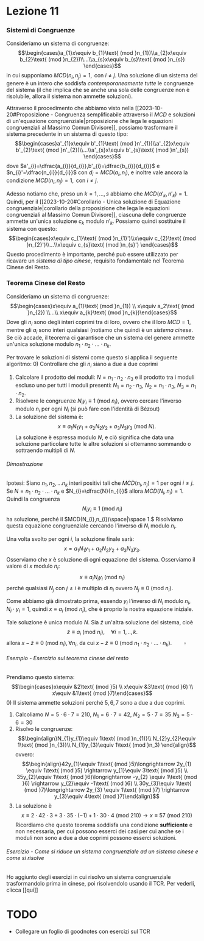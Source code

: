 # Lezione 11
### Sistemi di Congruenze
Consideriamo un sistema di congruenze: $$\begin{cases}a_{1}x\equiv b_{1}\text{ (mod }n_{1})\\a_{2}x\equiv b_{2}\text{ (mod }n_{2})\\...\\a_{s}x\equiv b_{s}\text{ (mod }n_{s}) \end{cases}$$ in cui supponiamo $MCD(n_{i},n_{j})=1, \text{ con } i\ne j.$ Una soluzione di un sistema del genere è un intero che soddisfa *contemporaneamente tutte* le congruenze del sistema (il che implica che se anche una sola delle congruenze non è risolubile, allora il sistema non ammette soluzioni).

Attraverso il procedimento che abbiamo visto nella [[2023-10-20#Proposizione - Congruenza semplificabile attraverso il $MCD$ e soluzioni di un'equazione congruenziale|proposizione che lega le equazioni congruenziali al Massimo Comun Divisore]], possiamo trasformare il sistema precedente in un sistema di questo tipo: $$\begin{cases}a'_{1}x\equiv b'_{1}\text{ (mod }n'_{1})\\a'_{2}x\equiv b'_{2}\text{ (mod }n'_{2})\\...\\a'_{s}x\equiv b'_{s}\text{ (mod }n'_{s}) \end{cases}$$
dove $a'_{i}=\dfrac{a_{i}}{d_{i}},b'_{i}=\dfrac{b_{i}}{d_{i}}$ e $n_{i}'=\dfrac{n_{i}}{d_{i}}$ con $d_{i}=MCD(a_{i},n_{i}),$ e inoltre vale ancora la condizione $MCD(n_{i},n_{j})=1, \text{ con } i\ne j.$ 

Adesso notiamo che, preso un $k=1,...,s$ abbiamo che $MCD(a'_{k},n'_{k})=1.$ Quindi, per il [[2023-10-20#Corollario - Unica soluzione di Equazione congruenziale|corollario della proposizione che lega le equazioni congruenziali al Massimo Comun Divisore]], ciascuna delle congruenze ammette un'unica soluzione $c_{k}$ modulo $n'_{k}.$ Possiamo quindi sostituire il sistema con questo:$$\begin{cases}x\equiv c_{1}\text{ (mod }n_{1}')\\x\equiv c_{2}\text{ (mod }n_{2}')\\...\\x\equiv c_{s}\text{ (mod }n_{s}') \end{cases}$$
Questo procedimento è importante, perché può essere utilizzato per ricavare un *sistema di tipo cinese*, requisito fondamentale nel Teorema Cinese del Resto.
### Teorema Cinese del Resto
Consideriamo un sistema di congruenze: $$\begin{cases}x\equiv a_{1}\text{ (mod }n_{1}) \\ x\equiv a_2\text{ (mod }n_{2}) \\...\\ x\equiv a_{k}\text{ (mod }n_{k})\end{cases}$$Dove gli $n_{i}$ sono degli interi coprimi tra di loro, ovvero che il loro $MCD=1,$ mentre gli $a_{i}$ sono interi qualsiasi (notiamo che quindi è un *sistema cinese*. Se ciò accade, il teorema ci garantisce che un sistema del genere ammette un'unica soluzione modulo $n_{1}\cdot n_{2}\cdot...\cdot n_{k}$.

Per trovare le soluzioni di sistemi come questo si applica il seguente algoritmo:
0) Controllare che gli $n_{i}$ siano a due a due coprimi
1) Calcolare il prodotto dei moduli: $N=n_{1}\cdot n_{2}\cdot n_{3}$ e il prodotto tra i moduli escluso uno per tutti i moduli presenti: $N_{1}=n_{2}\cdot n_{3},$ $N_{2}=n_{1}\cdot n_{3},$ $N_{3}=n_{1}\cdot n_{2}.$
2) Risolvere le congruenze $N_iy_i\equiv 1\text{ (mod }n_i),$ ovvero cercare l'inverso modulo $n_{i}$ per ogni $N_{i}$ (si può fare con l'identità di Bézout)
3) La soluzione del sistema è: $$x\equiv a_1N_1y_1+a_2N_2y_2+a_3N_3y_3\text{ (mod }N).$$
La soluzione è espressa modulo $N,$ e ciò significa che data una soluzione particolare tutte le altre soluzioni si otterranno sommando o sottraendo multipli di $N.$
###### Dimostrazione
Ipotesi: Siano $n_{1},n_{2},...n_{k}$ interi positivi tali che $MCD(n_{i},n_{j})=1$ per ogni $i\ne j.$
Se $N=n_{1}\cdot n_{2}\cdot ...\cdot n_{k}$ e $N_{i}=\dfrac{N}{n_{i}}$ allora $MCD(N_{i},n_{i})=1.$ Quindi la congruenza $$N_{i}y_{i}\equiv 1\text{ (mod }n_{i})$$ ha soluzione, perché il $MCD(N_{i},n_{i})\space|\space 1.$ Risolviamo questa equazione congruenziale cercando l'inverso di $N_{i}$ modulo $n_{i}.$ 

Una volta svolto per ogni $i,$ la soluzione finale sarà: $$x= a_1N_1y_1+a_2N_2y_2+a_3N_3y_3.$$
Osserviamo che $x$ è soluzione di ogni equazione del sistema. Osserviamo il valore di $x$ modulo $n_{i}:$$$x\equiv a_{i}N_{i}y_{i}\text{ (mod }n_{i})$$ perché qualsiasi $N_{j}$ con $j\ne i$ è multiplo di $n_{i}$ ovvero $N_{j}\equiv 0\text{ (mod }n_{i}).$

Come abbiamo già dimostrato prima, essendo $y_{i}$ l'inverso di $N_{i}$ modulo $n_{i},$ $N_{i}\cdot y_{i}=1,$ quindi $x\equiv a_{i}\text{ (mod }n_{i}),$ che è proprio la nostra equazione iniziale.

Tale soluzione è unica modulo $N.$ Sia $\tilde{z}$ un'altra soluzione del sistema, cioè $$\tilde{z}\equiv a_{i}\text{ (mod }n_{i}),\quad\forall i=1,..,k.$$ allora $x-\tilde{z}\equiv 0\text{ (mod }n_{i}), \forall n_{i},$ da cui $x-\tilde{z}\equiv 0\text{ (mod }n_{1}\cdot n_{2}\cdot...\cdot n_{k}).\qquad \square$

###### Esempio - Esercizio sul teorema cinese del resto
Prendiamo questo sistema:$$\begin{cases}x\equiv &2\text{ (mod }5) \\ x\equiv &3\text{ (mod }6) \\ x\equiv &1\text{ (mod }7)\end{cases}$$
0) Il sistema ammette soluzioni perché $5,6,7$ sono a due a due coprimi.
1) Calcoliamo $N=5\cdot 6\cdot 7 =210,$  $N_{1}=6\cdot 7=42,$ $N_{2}=5\cdot 7=35$ $N_{3}=5\cdot 6=30$
2) Risolvo le congruenze:$$\begin{align}N_{1}y_{1}\equiv 1\text{ (mod }n_{1)}\\ N_{2}y_{2}\equiv 1\text{ (mod }n_{3)}\\ N_{1}y_{3}\equiv 1\text{ (mod }n_3) \end{align}$$ovvero:$$\begin{align}42y_{1}\equiv 1\text{ (mod }5)\longrightarrow 2y_{1} \equiv 1\text{ (mod }5) \rightarrow y_{1}\equiv 3\text{ (mod }5) \\ 35y_{2}\equiv 1\text{ (mod }6)\longrightarrow -y_{2} \equiv 1\text{ (mod }6) \rightarrow y_{2}\equiv -1\text{ (mod }6) \\ 30y_{3}\equiv 1\text{ (mod }7)\longrightarrow 2y_{3} \equiv 1\text{ (mod }7) \rightarrow y_{3}\equiv 4\text{ (mod }7)\end{align}$$
3) La soluzione è$$x\equiv 2\cdot 42\cdot 3+3\cdot 35\cdot (-1)+1\cdot 30\cdot 4\text{ (mod }210)\longrightarrow x\equiv 57\text{ (mod }210)$$
Ricordiamo che questo teorema soddisfa una condizione **sufficiente** e non necessaria, per cui possono esserci dei casi per cui anche se i moduli non sono a due a due coprimi possono esserci soluzioni.
###### Esercizio - Come si riduce un sistema congruenziale ad un sistema cinese e come si risolve
Ho aggiunto degli esercizi in cui risolvo un sistema congruenziale trasformandolo prima in cinese, poi risolvendolo usando il TCR. Per vederli, clicca [[qui]]
# TODO
- Collegare un foglio di goodnotes con esercizi sul TCR




